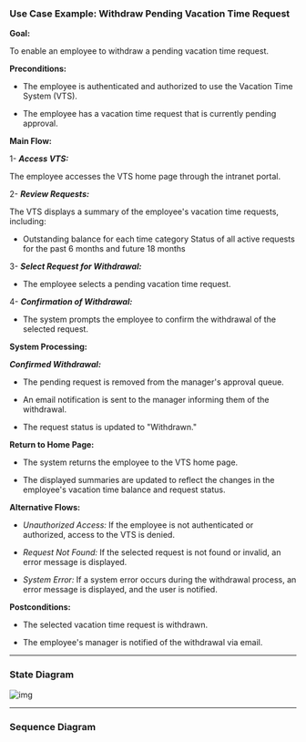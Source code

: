 ### Use Case Example: Withdraw Pending Vacation Time Request

**Goal:**

To enable an employee to withdraw a pending vacation time request.

**Preconditions:**

- The employee is authenticated and authorized to use the Vacation Time System (VTS).

- The employee has a vacation time request that is currently pending approval.

**Main Flow:**

1- **_Access VTS:_**

The employee accesses the VTS home page through the intranet portal.

2- **_Review Requests:_**

The VTS displays a summary of the employee's vacation time requests, including:

- Outstanding balance for each time category
  Status of all active requests for the past 6 months and future 18 months

3- **_Select Request for Withdrawal:_**

- The employee selects a pending vacation time request.

4- **_Confirmation of Withdrawal:_**

- The system prompts the employee to confirm the withdrawal of the selected request.

**System Processing:**

**_Confirmed Withdrawal:_**

- The pending request is removed from the manager's approval queue.

- An email notification is sent to the manager informing them of the withdrawal.

- The request status is updated to "Withdrawn."

**Return to Home Page:**

- The system returns the employee to the VTS home page.

- The displayed summaries are updated to reflect the changes in the employee's vacation time balance and request status.

**Alternative Flows:**

- _Unauthorized Access:_ If the employee is not authenticated or authorized, access to the VTS is denied.

- _Request Not Found:_ If the selected request is not found or invalid, an error message is displayed.

- _System Error:_ If a system error occurs during the withdrawal process, an error message is displayed, and the user is notified.

**Postconditions:**

- The selected vacation time request is withdrawn.

- The employee's manager is notified of the withdrawal via email.

---

### State Diagram

![img](https://drive.google.com/uc?id=1X14bvKYikYVdNWG2WpiyWZOWoQtfs38R)

---

### Sequence Diagram
